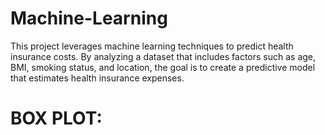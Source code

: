 # Machine-Learning
This project leverages machine learning techniques to predict health insurance costs. By analyzing a dataset that includes factors such as age, BMI, smoking status, and location, the goal is to create a predictive model that estimates health insurance expenses. 
# BOX PLOT:
